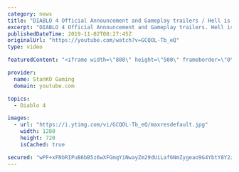 ```yaml
---
category: news
title: "DIABLO 4 Official Announcement and Gameplay trailers / Hell is Coming"
excerpt: "DIABLO 4 Official Announcement and Gameplay trailers. Hell is Coming my friends. For more game videos and trailers hit that like button, comment,share and ..."
publishedDateTime: 2019-11-02T08:27:45Z
originalUrl: "https://youtube.com/watch?v=GCQOL-Tb_eQ"
type: video

featuredContent: "<iframe width=\"800\" height=\"500\" frameborder=\"0\" src=\"https://www.youtube.com/embed/GCQOL-Tb_eQ\" allow=\"accelerometer; autoplay; encrypted-media; gyroscope; picture-in-picture\" allowfullscreen></iframe>"

provider:
  name: StanKO Gaming
  domain: youtube.com

topics:
  - Diablo 4

images:
  - url: "https://i.ytimg.com/vi/GCQOL-Tb_eQ/maxresdefault.jpg"
    width: 1280
    height: 720
    isCached: true

secured: "wPF+xFNbRIPuB6bB5z6wXFGmqYiNwayZm29dUiLaf6NmZygeao9G4YbtY8Y2z77zhr+Sm0cx9CNaKXbiIFQHUxKOlCdjJFZGH6YKAkikgnXFxLf1tp2V4dVCNjYr3s+ypkibU4xS6f1PmUoEOS4b9OsPnFujpzazfjddyBI6X1+KNQowlkItNIGZdOiVN3vlSfdmqtHuLZmPKGFl6sFRz97CyeoWaHOyYkIskrPjJzPl+vZ4yhhnjQR7AaU5Nheovt7WqTs1bdKhaQNXs1QIaWzz2yT3MJrDk5jFpYZl+Wf4DImQBuaqU5XxnrSfIFuLMCB2bKeNZYTNSQjPZNu1npnXzLBmoYmnB0pUoAuRxeCO/I3hK6yvvQCgbfXMmBXR1PnEaoUm6JFp1qzRSepX/hBIr/lgmOn7b9pV/GJrXLmeKwmuaLkMuFjilJMZjUxa;/GnY04lcXg9o4qTnBU0QFA=="
---
```


